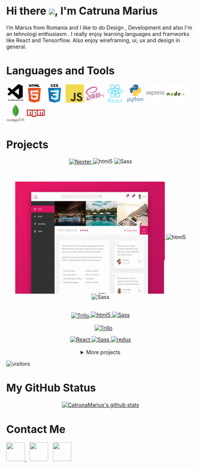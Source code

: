  # Hi there  <img src="https://raw.githubusercontent.com/MartinHeinz/MartinHeinz/master/wave.gif" width="30" />, I'm Catruna Marius 
  I’m Marius from Romania and I like to do Design , Development and also  I'm an tehnologi enthusiasm  . I really enjoy learning languages and framworks like React and Tensorflow. Also enjoy wireframing, ui, ux and design in general.


# Languages and Tools  



<img height="50"  src="https://github.com/devicons/devicon/blob/master/icons/vscode/vscode-plain-wordmark.svg" /><img height="50" width="50" src="https://github.com/devicons/devicon/blob/master/icons/html5/html5-original-wordmark.svg" />
<img height="50" width="50" src="https://github.com/devicons/devicon/blob/master/icons/css3/css3-original-wordmark.svg" />
<img height="50" width="50" src="https://github.com/devicons/devicon/blob/master/icons/javascript/javascript-original.svg" />
<img height="50"  src="https://github.com/devicons/devicon/blob/master/icons/sass/sass-original.svg" />
<img height="50" width="50" src="https://github.com/devicons/devicon/blob/master/icons/react/react-original-wordmark.svg" />
<img height="50" width="50" src="https://github.com/devicons/devicon/blob/master/icons/python/python-original-wordmark.svg" />
<img height="50" width="50" src="https://github.com/devicons/devicon/blob/master/icons/express/express-original-wordmark.svg" />
<img height="50" width="50" src="https://github.com/devicons/devicon/blob/master/icons/nodejs/nodejs-original-wordmark.svg" />
<img height="50" width="50" src="https://github.com/devicons/devicon/blob/master/icons/mongodb/mongodb-original-wordmark.svg" />
<img height="50" width="50" src="https://github.com/devicons/devicon/blob/master/icons/npm/npm-original-wordmark.svg" />


# Projects

<div align="center">
<p><a href="https://github.com/CatrunaMarius/Nexter" ><img align="center" alt="Nexter" height="300" width="400" src="https://github.com/CatrunaMarius/CatrunaMarius/blob/main/nexter.gif" /> 
 </a>
 
 <img alt="html5" src="https://img.shields.io/badge/-HTML5-E34F26?style=flat-square&logo=html5&logoColor=white" />
 <img alt="Sass" src="https://img.shields.io/badge/-Sass-CC6699?style=flat-square&logo=sass&logoColor=white" />
 
 </p>  &nbsp;  &nbsp;  <p> <a href="https://github.com/CatrunaMarius/Trillo" >
<img align="center" alt="Trillo" height="300" width="400" src="https://github.com/CatrunaMarius/CatrunaMarius/blob/main/trillo.gif" />
 </a>
  
 <img alt="html5" src="https://img.shields.io/badge/-HTML5-E34F26?style=flat-square&logo=html5&logoColor=white" />
 <img alt="Sass" src="https://img.shields.io/badge/-Sass-CC6699?style=flat-square&logo=sass&logoColor=white" />
 </p>
</div>

<br>

<div align="center">
  <a href="https://github.com/CatrunaMarius/Natours"><img align="center" alt="Trillo" height="300" width="400" src="https://github.com/CatrunaMarius/CatrunaMarius/blob/main/natours.gif" /> 
   
 <img alt="html5" src="https://img.shields.io/badge/-HTML5-E34F26?style=flat-square&logo=html5&logoColor=white" />
 <img alt="Sass" src="https://img.shields.io/badge/-Sass-CC6699?style=flat-square&logo=sass&logoColor=white" />
   
 </a>  &nbsp; &nbsp;  <a href="https://github.com/CatrunaMarius/e-shopping">
<img align="center" alt="Trillo" height="300" width="400" src="https://github.com/CatrunaMarius/CatrunaMarius/blob/main/e-Shopping.gif" />

 <img alt="React" src="https://img.shields.io/badge/-React-45b8d8?style=flat-square&logo=react&logoColor=white" />
 <img alt="Sass" src="https://img.shields.io/badge/-Sass-CC6699?style=flat-square&logo=sass&logoColor=white" />
 <img alt="redux" src="https://img.shields.io/badge/-Redux-764ABC?style=flat-square&logo=redux&logoColor=white" />
 </a>
</div>


<br>

<details align="center">
 <summary> More projects </summary>
 <br>
<a href="https://github.com/CatrunaMarius/Secrets">
<img align="center" alt="Trillo" name="Trillo" height="300" width="400" src="https://github.com/CatrunaMarius/CatrunaMarius/blob/main/Secrets.gif" />
</a> &nbsp; &nbsp; <a href="https://github.com/CatrunaMarius/TinDog">
<img align="center" alt="Trillo" height="300" width="400" src="https://github.com/CatrunaMarius/CatrunaMarius/blob/main/TinDog.gif" />
<a>
</details>
 
![visitors](https://visitor-badge.glitch.me/badge?page_id=CatrunaMarius.CatrunaMarius)

# My GitHub Status 

<div align="center"> 
<a href="https://github.com/CatrunaMarius/github-readme-stats" >
  <img align="center" src="https://github-readme-stats.anuraghazra1.vercel.app/api?username=CatrunaMarius&show_icons=true&include_all_commits=true&theme=material-palenight" alt="CatrunaMarius's github stats" />
  
</a>
</div>




# Contact Me
<a href="mailto:catruna.marius.robert@gmail.com"> <img height="50" width="50" src="https://cdn.worldvectorlogo.com/logos/official-gmail-icon-2020-.svg" /> </a> &nbsp;
[<img height="50" width="50" src="https://cdn.worldvectorlogo.com/logos/linkedin-icon-2.svg" />](https://www.linkedin.com/in/catruna-marius-robert-a7088ba7) &nbsp;
[<img height="50" width="50" src="https://cdn4.iconfinder.com/data/icons/logos-brands-5/24/codesandbox-4096.png" />](https://codesandbox.io/u/catruna.marius.robert)

<iconify-icon data-icon="simple-icons:codesandbox"></iconify-icon>
<!---
CatrunaMarius/CatrunaMarius is a ✨ special ✨ repository because its `README.md` (this file) appears on your GitHub profile.
You can click the Preview link to take a look at your changes.
--->
